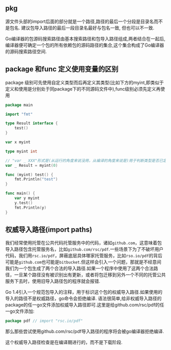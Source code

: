 ## pkg
源文件头部的import后面的部分就是一个路径,路径的最后一个分段是目录名而不是包名. 建议包导入路径的最后一段目录名最好与包名一致, 但也可以不一致.

Go编译器的包源码搜索路径由基本搜索路径和包导入路径组成,两者结合在一起后,编译器便可确定一个包的所有依赖包的源码路径的集合,这个集合构成了Go编译器的源码搜索路径空间.

## package 和func 定义使用变量的区别

package 级别可先使用自定义类型而后再定义其类型(比如下方的myint,即类似于定义和使用是分别处于同package下的不同源码文件中),func级别必须先定义再使用
```go
package main

import "fmt"

type Result interface {
	test()
}

var x myint

type myint int

// "var _ XXX"形式是(从运行的角度来说没用，从编译的角度来说是)用于判断类型是否已定义或者是否已实现接口
var _ Result = myint(0)

func (myint) test() {
	fmt.Println("test")
}

func main() {
	var y myint
	y.test()
	fmt.Println(y)
}
```

## 权威导入路径(import paths)

我们经常使用托管在公共代码托管服务中的代码，诸如`github.com`，这意味着包导入路径包含托管服务名，比如`github.com/rsc/pdf`.一些场景下为了不破坏用户代码，我们用`rsc.io/pdf`，屏蔽底层具体哪家托管服务，比如`rso.io/pdf`的背后可能是`github.com`也可能是`bitbucket`.但这样会引入一个问题，那就是不经意间我们为一个包生成了两个合法的导入路径.如果一个程序中使用了这两个合法路径，一旦某个路径没有被识别出有更新，或者将包迁移到另外一个不同的托管公共服务下去时，使用旧导入路径包的程序就会报错.

Go 1.4引入一个规范包导入的注释，用于标识这个包的权威导入路径.如果使用的导入的路径不是权威路径，go命令会拒绝编译.
语法很简单,给非权威导入路径的package的任一go文件添加权威导入路径即可.这里是给github.com/rsc/pdf的任一go文件添加:

```go
package pdf // import "rsc.io/pdf"
```

那么那些尝试使用github.com/rsc/pdf导入路径的程序将会被go编译器拒绝编译.

这个权威导入路径检查是在编译期进行的，而不是下载阶段.
